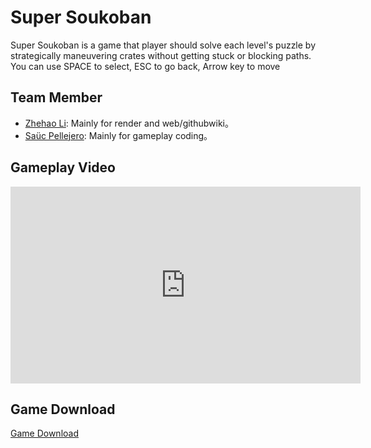 # Super Soukoban

<p>Super Soukoban is a game that player should solve each level's puzzle by strategically maneuvering crates without getting stuck or blocking paths. You can use SPACE to select, ESC to go back, Arrow key to move</p>

## Team Member
<ul>
    <li><a href="https://github.com/jeremy-zhehaoli">Zhehao Li</a>: Mainly for render and web/githubwiki。</li>
    <li><a href="https://github.com/ZReiNa">Saüc Pellejero</a>: Mainly for gameplay coding。</li>
</ul>

## Gameplay Video

<iframe width="560" height="315" src="https://www.youtube.com/embed/cdBJgM_sqhk" frameborder="0" allowfullscreen></iframe>

## Game Download

<a href="https://github.com/jeremy-zhehaoli/Super-Soukoban/releases">Game Download</a>
